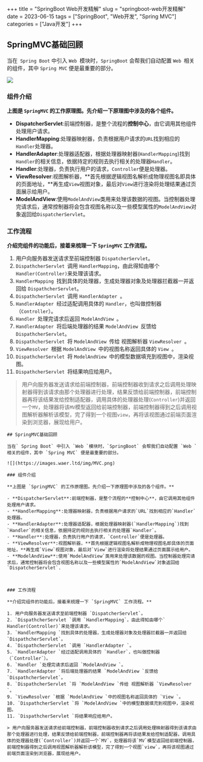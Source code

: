 +++
title = "SpringBoot Web开发精解"
slug = "springboot-web开发精解"
date = 2023-06-15
tags = ["SpringBoot", "Web开发", "Spring MVC"]
categories = ["Java开发"]
+++

## SpringMVC基础回顾

当在` Spring Boot` 中引入 `Web `模块时，`SpringBoot` 会帮我们自动配置 `Web `相关的组件，其中 `Spring MVC` 便是最重要的部分。

![](https://images.waer.ltd/img/MVC.png)

### 组件介绍

**上图是 `SpringMVC` 的工作原理图。先介绍一下原理图中涉及的各个组件。**

- **DispatcherServlet**:前端控制器，是整个流程的**控制中心**，由它调用其他组件处理用户请求。
- **HandlerMapping**:处理器映射器，负责根据用户请求的`URL`找到相应的`Handler`处理器。
- **HandlerAdapter**:处理器适配器，根据处理器映射器(`HandlerMapping`)找到`Handler`的相关信息，依据持定的规则去执行相关的处理器`Handler`。
- **Handler**:处理器，负责执行用户的请求，`Controller`便是处理器。
- **ViewResolver**:视图解析器，**首先根据逻辑视图名解析成物理视图名即具体的页面地址，**再生成`View`视图对象，最后对`View`进行渲染将处理结果通过页面展示给用户。
- **ModelAndView**:使用`ModelAndView`类用来处理该数据的视图。当控制器处理完请求后，通常控制器将会包含视图名称以及一些模型属性的`ModelAndView`对象返回给`DispatcherServlet`。



### 工作流程

**介绍完组件的功能后，接着来梳理一下 `SpringMVC` 工作流程。**

1. 用户向服务器发送请求至前端控制器 `DispatcherServlet`。
2. `DispathcherServlet `调用 `HandlerMapping`，由此得知由哪个` Handler(Controller)`来处理该请求。
3. `HandlerMapping `找到具体的处理器，生成处理器对象及处理器拦截器一并返回给 `DispathcherServlet`。
4. `DispathcherServlet `调用 `HandlerAdapter `。
5. `HandlerAdapter `经过适配调用具体的 `Handler`，也叫做控制器（`Controller`）。
6. `Handler `处理完请求后返回 `ModelAndView `。
7. `HandlerAdapter `将后端处理器的结果 `ModelAndView `反馈给 `DispathcherServlet`。
8. `DispathcherServlet `将 `ModelAndView `传给 视图解析器 `ViewResolver `。
9. `ViewResolver `根据 `ModelAndView `中的视图名称返回具体的 `View `。
10. `DispathcherServlet `将 `ModelAndView `中的模型数据填充到视图中，渲染视图。
11. `DispathcherServlet `将结果响应给用户。

> 用户向服务器发送请求给前端控制器，前端控制器收到请求之后调用处理映射器得到该请求由那个处理器进行处理，结果反馈给前端控制器，前端控制器再将该结果发给控制适配器，调用具体的处理器处理(`Controller`)并返回一个`MV`，处理器将该`MV`模型返回给前端控制器，前端控制器得到之后调用视图解析器解析该模型，完了得到一个视图`view`，再将该视图通过前端页面渲染到浏览器，展现给用户。

```
## SpringMVC基础回顾

当在` Spring Boot` 中引入 `Web `模块时，`SpringBoot` 会帮我们自动配置 `Web `相关的组件，其中 `Spring MVC` 便是最重要的部分。

![](https://images.waer.ltd/img/MVC.png)

### 组件介绍

**上图是 `SpringMVC` 的工作原理图。先介绍一下原理图中涉及的各个组件。**

- **DispatcherServlet**:前端控制器，是整个流程的**控制中心**，由它调用其他组件处理用户请求。
- **HandlerMapping**:处理器映射器，负责根据用户请求的`URL`找到相应的`Handler`处理器。
- **HandlerAdapter**:处理器适配器，根据处理器映射器(`HandlerMapping`)找到`Handler`的相关信息，依据持定的规则去执行相关的处理器`Handler`。
- **Handler**:处理器，负责执行用户的请求，`Controller`便是处理器。
- **ViewResolver**:视图解析器，**首先根据逻辑视图名解析成物理视图名即具体的页面地址，**再生成`View`视图对象，最后对`View`进行渲染将处理结果通过页面展示给用户。
- **ModelAndView**:使用`ModelAndView`类用来处理该数据的视图。当控制器处理完请求后，通常控制器将会包含视图名称以及一些模型属性的`ModelAndView`对象返回给`DispatcherServlet`.



### 工作流程

**介绍完组件的功能后，接着来梳理一下 `SpringMVC` 工作流程。**

1. 用户向服务器发送请求至前端控制器 `DispatcherServlet`。
2. `DispathcherServlet `调用 `HandlerMapping`，由此得知由哪个` Handler(Controller)`来处理该请求。
3. `HandlerMapping `找到具体的处理器，生成处理器对象及处理器拦截器一并返回给 `DispathcherServlet`。
4. `DispathcherServlet `调用 `HandlerAdapter `。
5. `HandlerAdapter `经过适配调用具体的 `Handler`，也叫做控制器（`Controller`）。
6. `Handler `处理完请求后返回 `ModelAndView `。
7. `HandlerAdapter `将后端处理器的结果 `ModelAndView `反馈给 `DispathcherServlet`。
8. `DispathcherServlet `将 `ModelAndView `传给 视图解析器 `ViewResolver `。
9. `ViewResolver `根据 `ModelAndView `中的视图名称返回具体的 `View `。
10. `DispathcherServlet `将 `ModelAndView `中的模型数据填充到视图中，渲染视图。
11. `DispathcherServlet `将结果响应给用户。

> 用户向服务器发送请求给前端控制器，前端控制器收到请求之后调用处理映射器得到该请求由那个处理器进行处理，结果反馈给前端控制器，前端控制器再将该结果发给控制适配器，调用具体的处理器处理(`Controller`)并返回一个`MV`，处理器将该`MV`模型返回给前端控制器，前端控制器得到之后调用视图解析器解析该模型，完了得到一个视图`view`，再将该视图通过前端页面渲染到浏览器，展现给用户。
